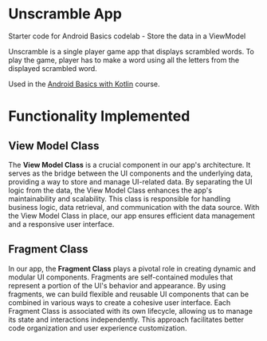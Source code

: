 Unscramble App
===================================

Starter code for Android Basics codelab - Store the data in a ViewModel

Unscramble is  a single player game app that displays scrambled words. To play the game, player has
to make a word using all the letters from the displayed scrambled word.

Used in the [Android Basics with Kotlin](https://developer.android.com/courses/android-basics-kotlin/course) course.

# Functionality Implemented

## View Model Class

The **View Model Class** is a crucial component in our app's architecture. It serves as the bridge between the UI components and the underlying data, providing a way to store and manage UI-related data. By separating the UI logic from the data, the View Model Class enhances the app's maintainability and scalability. This class is responsible for handling business logic, data retrieval, and communication with the data source. With the View Model Class in place, our app ensures efficient data management and a responsive user interface.

## Fragment Class

In our app, the **Fragment Class** plays a pivotal role in creating dynamic and modular UI components. Fragments are self-contained modules that represent a portion of the UI's behavior and appearance. By using fragments, we can build flexible and reusable UI components that can be combined in various ways to create a cohesive user interface. Each Fragment Class is associated with its own lifecycle, allowing us to manage its state and interactions independently. This approach facilitates better code organization and user experience customization.
